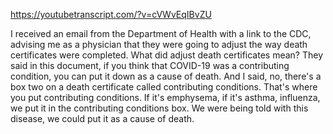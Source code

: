 https://youtubetranscript.com/?v=cVWvEqIBvZU

 I received an email from the Department of Health with a link to the CDC, advising me as a physician that they were going to adjust the way death certificates were completed. What did adjust death certificates mean? They said in this document, if you think that COVID-19 was a contributing condition, you can put it down as a cause of death. And I said, no, there's a box two on a death certificate called contributing conditions. That's where you put contributing conditions. If it's emphysema, if it's asthma, influenza, we put it in the contributing conditions box. We were being told with this disease, we could put it as a cause of death.